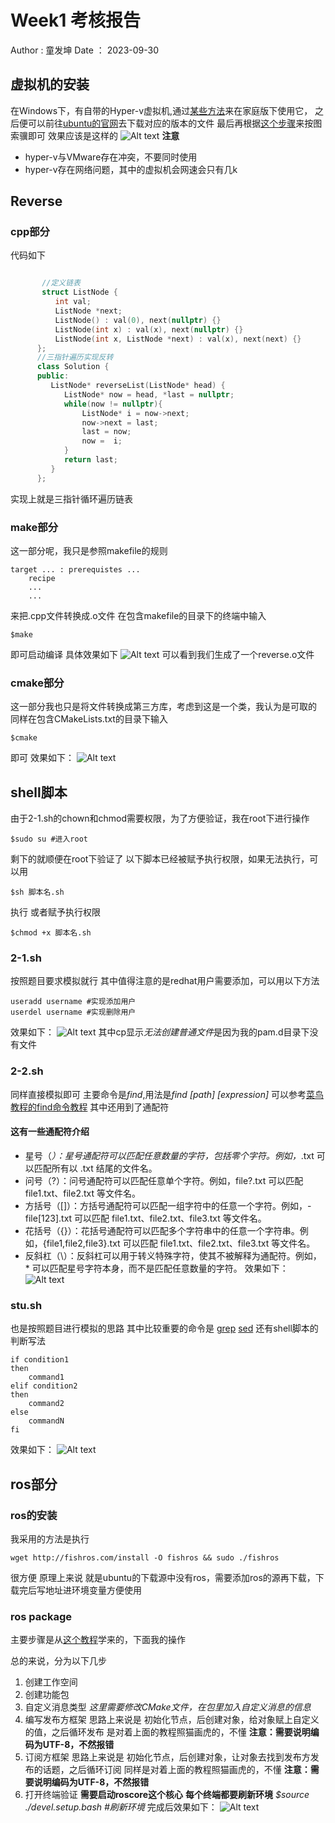 # Week1 考核报告
Author : 童发坤
Date ： 2023-09-30
##  虚拟机的安装
在Windows下，有自带的Hyper-v虚拟机,通过[某些方法](https://zhuanlan.zhihu.com/p/51939654)来在家庭版下使用它，
之后便可以前往[ubuntu的官网](https://ubuntu.com/)去下载对应的版本的文件
最后再根据[这个步骤](https://blog.csdn.net/ZChen1996/article/details/106042635)来按图索骥即可
效果应该是这样的
![Alt text](image.png)
**注意**
- hyper-v与VMware存在冲突，不要同时使用
- hyper-v存在网络问题，其中的虚拟机会网速会只有几k

## Reverse
### cpp部分
代码如下
```cpp

       //定义链表
       struct ListNode {
          int val;
          ListNode *next;
          ListNode() : val(0), next(nullptr) {}
          ListNode(int x) : val(x), next(nullptr) {}
          ListNode(int x, ListNode *next) : val(x), next(next) {}
      };
      //三指针遍历实现反转
      class Solution {
      public:
         ListNode* reverseList(ListNode* head) {
            ListNode* now = head, *last = nullptr;
            while(now != nullptr){
                ListNode* i = now->next;
                now->next = last;
                last = now;
                now =  i;
            }
            return last;
         }
      };
```
实现上就是三指针循环遍历链表
### make部分
这一部分呢，我只是参照makefile的规则
```
target ... : prerequistes ...
    recipe
    ...
    ...
```
来把.cpp文件转换成.o文件
在包含makefile的目录下的终端中输入
```
$make
```
即可启动编译
具体效果如下
![Alt text](<image/2023-09-30 16-06-29 的屏幕截图.png>)
可以看到我们生成了一个reverse.o文件
### cmake部分
这一部分我也只是将文件转换成第三方库，考虑到这是一个类，我认为是可取的
同样在包含CMakeLists.txt的目录下输入
```
$cmake
```
即可
效果如下：
![Alt text](<image/2023-09-30 16-11-07 的屏幕截图.png>)

## shell脚本
由于2-1.sh的chown和chmod需要权限，为了方便验证，我在root下进行操作
```
$sudo su #进入root
```
剩下的就顺便在root下验证了
以下脚本已经被赋予执行权限，如果无法执行，可以用
```
$sh 脚本名.sh
```
执行
或者赋予执行权限
```
$chmod +x 脚本名.sh
```
### 2-1.sh
按照题目要求模拟就行
其中值得注意的是redhat用户需要添加，可以用以下方法
```
useradd username #实现添加用户
userdel username #实现删除用户
```

效果如下：
![Alt text](<image/2023-09-30 16-19-24 的屏幕截图.png>)
其中cp显示*无法创建普通文件*是因为我的pam.d目录下没有文件
### 2-2.sh
同样直接模拟即可
主要命令是*find*,用法是*find [path] [expression]*
可以参考[菜鸟教程的find命令教程](https://www.runoob.com/linux/linux-comm-find.html)
其中还用到了通配符
#### 这有一些通配符介绍
- 星号（*）：星号通配符可以匹配任意数量的字符，包括零个字符。例如，*.txt 可以匹配所有以 .txt 结尾的文件名。
- 问号（?）：问号通配符可以匹配任意单个字符。例如，file?.txt 可以匹配 file1.txt、file2.txt 等文件名。
- 方括号（[]）：方括号通配符可以匹配一组字符中的任意一个字符。例如，- file[123].txt 可以匹配 file1.txt、file2.txt、file3.txt 等文件名。
- 花括号（{}）：花括号通配符可以匹配多个字符串中的任意一个字符串。例如，{file1,file2,file3}.txt 可以匹配 file1.txt、file2.txt、file3.txt 等文件名。
- 反斜杠（\）：反斜杠可以用于转义特殊字符，使其不被解释为通配符。例如，\* 可以匹配星号字符本身，而不是匹配任意数量的字符。
效果如下：
![Alt text](<image/2023-09-30 16-20-57 的屏幕截图.png>)
### stu.sh
也是按照题目进行模拟的思路
其中比较重要的命令是
[grep](https://www.runoob.com/linux/linux-comm-grep.html)
[sed](https://www.runoob.com/linux/linux-comm-sed.html)
还有shell脚本的判断写法
```
if condition1
then
    command1
elif condition2 
then 
    command2
else
    commandN
fi
```
效果如下：
![Alt text](<image/2023-09-30 16-22-54 的屏幕截图.png>)

## ros部分
### ros的安装
我采用的方法是执行
```
wget http://fishros.com/install -O fishros && sudo ./fishros
```
很方便
原理上来说
就是ubuntu的下载源中没有ros，需要添加ros的源再下载，下载完后写地址进环境变量方便使用
### ros package
主要步骤是从[这个教程](https://www.bilibili.com/video/BV1Ci4y1L7ZZ?p=47&vd_source=d606876bba80b20ad6a93f36ea962c32)学来的，下面我的操作
<!-- 1. 建立工作空间
```
#创建空间目录
$mkdir -p 空间名称/src
$cd 空间名称     
#初始化空间 
$catkin_make
``` 
2. 创建功能包
```
#需要在src下创建
cd src
#创建功能包
catkin_create_pkg 包名 std_msgs rospy message_generation
```
3. -->
总的来说，分为以下几步
1. 创建工作空间
2. 创建功能包
3. 自定义消息类型
*这里需要修改CMake文件，在包里加入自定义消息的信息*
4. 编写发布方框架
思路上来说是
 初始化节点，后创建对象，给对象赋上自定义的值，之后循环发布
 是对着上面的教程照猫画虎的，不懂
 **注意：需要说明编码为UTF-8，不然报错**
5. 订阅方框架
思路上来说是
 初始化节点，后创建对象，让对象去找到发布方发布的话题，之后循环订阅
同样是对着上面的教程照猫画虎的，不懂
**注意：需要说明编码为UTF-8，不然报错**
6. 打开终端验证
**需要启动roscore这个核心**
**每个终端都要刷新环境**
*$source ./devel.setup.bash #刷新环境*
完成后效果如下：
![Alt text](<image/2023-09-30 15-57-40 的屏幕截图.png>)